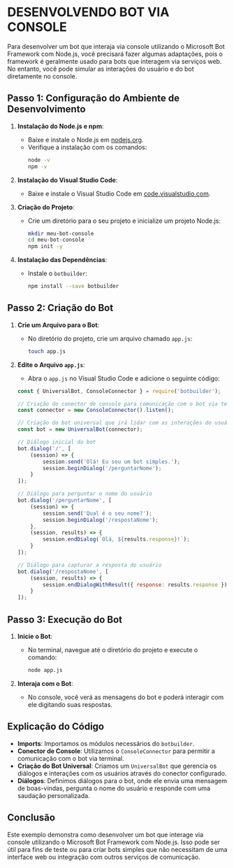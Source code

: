 # DESENVOLVENDO BOT VIA CONSOLE
Para desenvolver um bot que interaja via console utilizando o Microsoft Bot Framework com Node.js, você precisará fazer algumas adaptações, pois o framework é geralmente usado para bots que interagem via serviços web. No entanto, você pode simular as interações do usuário e do bot diretamente no console.

## Passo 1: Configuração do Ambiente de Desenvolvimento
1. **Instalação do Node.js e npm**:
   - Baixe e instale o Node.js em [nodejs.org](https://nodejs.org).
   - Verifique a instalação com os comandos:
     ```bash
     node -v
     npm -v
     ```

2. **Instalação do Visual Studio Code**:
   - Baixe e instale o Visual Studio Code em [code.visualstudio.com](https://code.visualstudio.com).

3. **Criação do Projeto**:
   - Crie um diretório para o seu projeto e inicialize um projeto Node.js:
     ```bash
     mkdir meu-bot-console
     cd meu-bot-console
     npm init -y
     ```

4. **Instalação das Dependências**:
   - Instale o `botbuilder`:
     ```bash
     npm install --save botbuilder
     ```

## Passo 2: Criação do Bot
1. **Crie um Arquivo para o Bot**:
   - No diretório do projeto, crie um arquivo chamado `app.js`:
     ```bash
     touch app.js
     ```

2. **Edite o Arquivo `app.js`**:
   - Abra o `app.js` no Visual Studio Code e adicione o seguinte código:

   ```javascript
   const { UniversalBot, ConsoleConnector } = require('botbuilder');

   // Criação do conector de console para comunicação com o bot via terminal
   const connector = new ConsoleConnector().listen();

   // Criação do bot universal que irá lidar com as interações do usuário
   const bot = new UniversalBot(connector);

   // Diálogo inicial do bot
   bot.dialog('/', [
       (session) => {
           session.send('Olá! Eu sou um bot simples.');
           session.beginDialog('/perguntarNome');
       }
   ]);

   // Diálogo para perguntar o nome do usuário
   bot.dialog('/perguntarNome', [
       (session) => {
           session.send('Qual é o seu nome?');
           session.beginDialog('/respostaNome');
       },
       (session, results) => {
           session.endDialog(`Olá, ${results.response}!`);
       }
   ]);

   // Diálogo para capturar a resposta do usuário
   bot.dialog('/respostaNome', [
       (session, results) => {
           session.endDialogWithResult({ response: results.response });
       }
   ]);
   ```

## Passo 3: Execução do Bot
1. **Inicie o Bot**:
   - No terminal, navegue até o diretório do projeto e execute o comando:
     ```bash
     node app.js
     ```

2. **Interaja com o Bot**:
   - No console, você verá as mensagens do bot e poderá interagir com ele digitando suas respostas.

## Explicação do Código
- **Imports**: Importamos os módulos necessários do `botbuilder`.
- **Conector de Console**: Utilizamos o `ConsoleConnector` para permitir a comunicação com o bot via terminal.
- **Criação do Bot Universal**: Criamos um `UniversalBot` que gerencia os diálogos e interações com os usuários através do conector configurado.
- **Diálogos**: Definimos diálogos para o bot, onde ele envia uma mensagem de boas-vindas, pergunta o nome do usuário e responde com uma saudação personalizada.

## Conclusão
Este exemplo demonstra como desenvolver um bot que interage via console utilizando o Microsoft Bot Framework com Node.js. Isso pode ser útil para fins de teste ou para criar bots simples que não necessitam de uma interface web ou integração com outros serviços de comunicação.